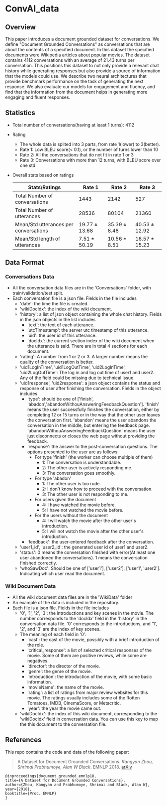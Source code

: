 # ConvAI_data

## Overview
This paper introduces a document grounded dataset for conversations. We define "Document Grounded Conversations" as conversations that are about the contents of a specified document. In this dataset the specified documents were Wikipedia articles about popular movies. The dataset contains 4112 conversations with an average of 21.43 turns per conversation. This positions this dataset to not only provide a relevant chat history while generating responses but also provide a source of information that the models could use. We describe two neural architectures that provide benchmark performance on the task of generating the next response. We also evaluate our models for engagement and fluency, and find that the information from the document helps in generating more engaging and fluent responses.

## Statistics

* Total number of conversations(having at least 1 turns): 4112
* Rating
  * The whole data is splited into 3 parts, from rate 1(lower) to 3(better).
  * Rate 1: Low BLEU score(< 0.1), or the number of turns lower than 10
  * Rate 2: All the conversations that do not fit in rate 1 or 3
  * Rate 3: Conversations with more than 12 turns, with BLEU score over one std
* Overall stats based on ratings

  Stats\Ratings                       | Rate 1         | Rate 2        | Rate 3
  ------------                        | ----           | ----          | ---
  Total Number of conversations       | 1443           | 2142          | 527
  Total Number of utterances          | 28536          | 80104         | 21360
  Mean/Std utterances per conversations    | 19.77 ± 13.68  | 35.39 ± 8.48  | 40.53 ± 12.92
  Mean/Std length of utterances       | 7.51 ± 50.19   | 10.56 ± 8.51  | 16.57 ± 15.23

## Data Format
### Conversations Data
  * All the conversation data files are in the 'Conversations' folder, with train/validation/test split.
  * Each conversation file is a json file. Fields in the file includes
    * 'date': the time the file is created.
    * 'wikiDocIdx': the index of the wiki document.
    * 'history': a list of json object containing the whole chat history. Fields in the json objects in the list includes
      * 'text': the text of each utterance.
      * 'utcTimestamp': the server utc timestamp of this utterance.
      * 'uid': the user id of this utterance.
      * 'docIdx': the current section index of the wiki document when the utterance is said. There are in total 4 sections for each document.
    * 'rating': A number from 1 or 2 or 3. A larger number means the quality of the conversation is better.
    * 'uid1LogInTime', 'uid1LogOutTime', 'uid2LogInTime', 'uid2LogOutTime': The log in and log out time of user1 and user2. Any of the field could be missing due to technical issue.
    * 'uid1response', 'uid2response': a json object contains the status and response of user after finishing the conversation. Fields in the object includes
      * 'type': should be one of ['finish', 'abadon','abandonWithouAnsweringFeedbackQuestion']. 'finish' means the user successfully finishes the conversation, either by completing 12 or 15 turns or in the way that the other user leaves the conversation first. 'abandon' means the user abandons the conversation in the middle, but entering the feedback page. 'abandonWithouAnsweringFeedbackQuestion' means the user just disconnects or closes the web page without providing the feedback.
      * 'response': the answer to the post-conversation questions. The options presented to the user are as follows:
        * For type 'finish' (the worker can choose multiple of them)
          * 1: The conversation is understandable.
          * 2: The other user is actively responding me.
          * 3: The conversation goes smoothly.
        * For type 'abadon'
          * 1: The other user is too rude.
          * 2: I don't know how to proceed with the conversation.
          * 3: The other user is not responding to me.
        * For users given the document
          * 4: I have watched the movie before.
          * 5: I have not watched the movie before.
        * For the users without the document
          * 4: I will watch the movie after the other user's introduction.
          * 5: I will not watch the movie after the other user's introduction.
      * 'feedback': the user-entered feedback after the conversation.
    * 'user1_id', 'user2_id': the generated user id of user1 and user2.
    * 'status': 0 means the conversation finished with error(At least one user abandoned the conversations). 1 means the conversation finished correctly.
    * 'whoSawDoc': Should be one of ['user1'], ['user2'], ['user1', 'user2']. Indicating which user read the document.

### Wiki Document Data
  * All the wiki document data files are in the 'WikiData' folder
  * An example of the data is included in the repository.
  * Each file is a json file. Fields in the file includes
    * '0', '1', '2', '3': the introductions and key scenes in the movie. The number corresponds to the 'docIdx' field in the 'history' in the conversation data file. '0' corresponds to the introductions, and '1', '2', and '3' are the index of key scenes.
    * The meaning of each field in '0':
      * 'cast': the cast of the movie, possibly with a brief introduction of the role.
      * 'critical_response': a list of selected critical responses of the movie. Some of them are positive reviews, while some are negatives.
      * 'director': the director of the movie.
      * 'genre': the genre of the movie.
      * 'introduction': the introduction of the movie, with some basic information.
      * 'movieName': the name of the movie.
      * 'rating': a list of ratings from major review websites for this movie. The ratings usually includes some of the Rotten Tomatoes, IMDB, CinemaScore, or Metacritic.
      * 'year': the year the movie came out.
     * 'wikiDocIdx': the index of this wiki document, corresponding to the 'wikiDocIdx' field in conversation data. You can use this key to map the this document to the conversation file.

## References

This repo contains the code and data of the following paper:
>A Dataset for Document Grounded Conversations. *Kangyan Zhou, Shrimai Prabhumoye, Alan W Black*. EMNLP 2018. [arXiv](https://arxiv.org/pdf/xxx.pdf)

    @inproceedings{document_grounded_emnlp18,
    title={A Dataset for Document Grounded Conversations},
    author={Zhou, Kangyan and Prabhumoye, Shrimai and Black, Alan W},
    year={2018},
    booktitle={Proc. EMNLP}
    }
